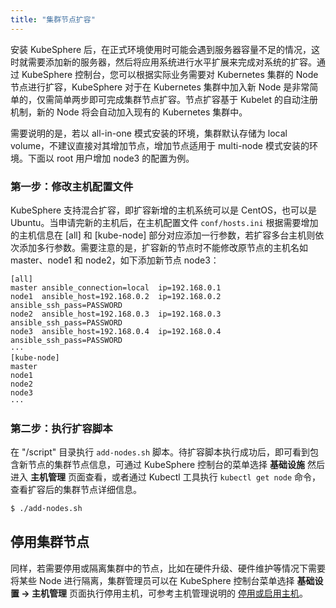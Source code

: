 ```yaml
---
title: "集群节点扩容"
---
```


安装 KubeSphere 后，在正式环境使用时可能会遇到服务器容量不足的情况，这时就需要添加新的服务器，然后将应用系统进行水平扩展来完成对系统的扩容。通过 KubeSphere 控制台，您可以根据实际业务需要对 Kubernetes 集群的 Node 节点进行扩容，KubeSphere 对于在 Kubernetes 集群中加入新 Node 是非常简单的，仅需简单两步即可完成集群节点扩容。节点扩容基于 Kubelet 的自动注册机制，新的 Node 将会自动加入现有的 Kubernetes 集群中。

需要说明的是，若以 all-in-one 模式安装的环境，集群默认存储为 local volume，不建议直接对其增加节点，增加节点适用于 multi-node 模式安装的环境。下面以 root 用户增加 node3 的配置为例。

### 第一步：修改主机配置文件

KubeSphere 支持混合扩容，即扩容新增的主机系统可以是 CentOS，也可以是 Ubuntu。当申请完新的主机后，在主机配置文件 `conf/hosts.ini` 根据需要增加的主机信息在 [all] 和 [kube-node] 部分对应添加一行参数，若扩容多台主机则依次添加多行参数。需要注意的是，扩容新的节点时不能修改原节点的主机名如 master、node1 和 node2，如下添加新节点 node3：

```
[all]
master ansible_connection=local  ip=192.168.0.1
node1  ansible_host=192.168.0.2  ip=192.168.0.2  ansible_ssh_pass=PASSWORD
node2  ansible_host=192.168.0.3  ip=192.168.0.3  ansible_ssh_pass=PASSWORD    
node3  ansible_host=192.168.0.4  ip=192.168.0.4  ansible_ssh_pass=PASSWORD  
···
[kube-node]
master
node1
node2 
node3
···
```

### 第二步：执行扩容脚本

在 "/script" 目录执行 `add-nodes.sh` 脚本。待扩容脚本执行成功后，即可看到包含新节点的集群节点信息，可通过 KubeSphere 控制台的菜单选择 **基础设施** 然后进入 **主机管理** 页面查看，或者通过 Kubectl 工具执行 `kubectl get node` 命令，查看扩容后的集群节点详细信息。

```bash
$ ./add-nodes.sh
```

## 停用集群节点

同样，若需要停用或隔离集群中的节点，比如在硬件升级、硬件维护等情况下需要将某些 Node 进行隔离，集群管理员可以在 KubeSphere 控制台菜单选择 **基础设置 → 主机管理** 页面执行停用主机，可参考主机管理说明的 [停用或启用主机](../../infrastructure/nodes/#停用或启用主机)。
